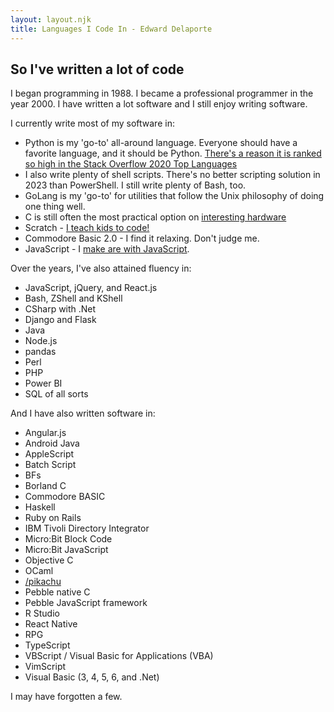 ```yaml
---
layout: layout.njk
title: Languages I Code In - Edward Delaporte
---
```


## So I've written a lot of code

I began programming in 1988. I became a professional programmer in the year 2000. I have written a lot software and I still enjoy writing software.

I currently write most of my software in:

- Python is my 'go-to' all-around language. Everyone should have a favorite language, and it should be Python. [There's a reason it is ranked so high in the Stack Overflow 2020 Top Languages](https://insights.stackoverflow.com/survey/2020#most-popular-technologies)
- I also write plenty of shell scripts. There's no better scripting solution in 2023 than PowerShell. I still write plenty of Bash, too.
- GoLang is my 'go-to' for utilities that follow the Unix philosophy of doing one thing well.
- C is still often the most practical option on [interesting hardware](/robots)
- Scratch - [I teach kids to code!](http://edward.delaporte.us/learn2code/)
- Commodore Basic 2.0 - I find it relaxing. Don't judge me.
- JavaScript - I [make are with JavaScript](/art/live).

Over the years, I've also attained fluency in:

- JavaScript, jQuery, and React.js
- Bash, ZShell and KShell
- CSharp with .Net
- Django and Flask
- Java
- Node.js
- pandas
- Perl
- PHP
- Power BI
- SQL of all sorts

And I have also written software in:

- Angular.js
- Android Java
- AppleScript
- Batch Script
- BFs
- Borland C
- Commodore BASIC
- Haskell
- Ruby on Rails
- IBM Tivoli Directory Integrator
- Micro:Bit Block Code
- Micro:Bit JavaScript
- Objective C
- OCaml
- [/pikachu](Pikachu)
- Pebble native C
- Pebble JavaScript framework
- R Studio
- React Native
- RPG
- TypeScript
- VBScript / Visual Basic for Applications (VBA)
- VimScript
- Visual Basic (3, 4, 5, 6, and .Net)

I may have forgotten a few.
